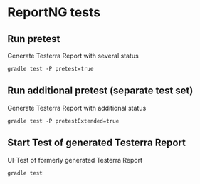 # ReportNG tests

## Run pretest
Generate Testerra Report with several status

```shell
gradle test -P pretest=true
```


## Run additional pretest (separate test set)
Generate Testerra Report with additional status

```shell
gradle test -P pretestExtended=true
```

## Start Test of generated Testerra Report
UI-Test of formerly generated Testerra Report

```shell script
gradle test
````

